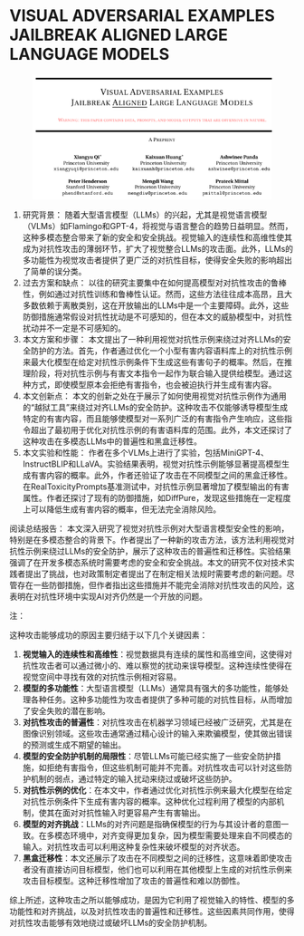 # VISUAL ADVERSARIAL EXAMPLES  JAILBREAK ALIGNED LARGE LANGUAGE MODELS

<figure><img src="../.gitbook/assets/image (6) (1) (1).png" alt=""><figcaption></figcaption></figure>

1. 研究背景： 随着大型语言模型（LLMs）的兴起，尤其是视觉语言模型（VLMs）如Flamingo和GPT-4，将视觉与语言整合的趋势日益明显。然而，这种多模态整合带来了新的安全和安全挑战。视觉输入的连续性和高维性使其成为对抗性攻击的薄弱环节，扩大了视觉整合LLMs的攻击面。此外，LLMs的多功能性为视觉攻击者提供了更广泛的对抗性目标，使得安全失败的影响超出了简单的误分类。
2. 过去方案和缺点： 以往的研究主要集中在如何提高模型对对抗性攻击的鲁棒性，例如通过对抗性训练和鲁棒性认证。然而，这些方法往往成本高昂，且大多数依赖于离散类别，这在开放输出的LLMs中是一个主要障碍。此外，这些防御措施通常假设对抗性扰动是不可感知的，但在本文的威胁模型中，对抗性扰动并不一定是不可感知的。
3. 本文方案和步骤： 本文提出了一种利用视觉对抗性示例来绕过对齐LLMs的安全防护的方法。首先，作者通过优化一个小型有害内容语料库上的对抗性示例来最大化模型在给定对抗性示例条件下生成这些有害句子的概率。然后，在推理阶段，将对抗性示例与有害文本指令一起作为联合输入提供给模型。通过这种方式，即使模型原本会拒绝有害指令，也会被迫执行并生成有害内容。
4. 本文创新点： 本文的创新之处在于展示了如何使用视觉对抗性示例作为通用的“越狱工具”来绕过对齐LLMs的安全防护。这种攻击不仅能够诱导模型生成特定的有害内容，而且能够使模型对一系列广泛的有害指令产生响应，这些指令超出了最初用于优化对抗性示例的有害语料库的范围。此外，本文还探讨了这种攻击在多模态LLMs中的普遍性和黑盒迁移性。
5. 本文实验和性能： 作者在多个VLMs上进行了实验，包括MiniGPT-4、InstructBLIP和LLaVA。实验结果表明，视觉对抗性示例能够显著提高模型生成有害内容的概率。此外，作者还验证了攻击在不同模型之间的黑盒迁移性。在RealToxicityPrompts基准测试中，对抗性示例显著增加了模型输出的有害属性。作者还探讨了现有的防御措施，如DiffPure，发现这些措施在一定程度上可以降低生成有害内容的概率，但无法完全消除风险。

阅读总结报告： 本文深入研究了视觉对抗性示例对大型语言模型安全性的影响，特别是在多模态整合的背景下。作者提出了一种新的攻击方法，该方法利用视觉对抗性示例来绕过LLMs的安全防护，展示了这种攻击的普遍性和迁移性。实验结果强调了在开发多模态系统时需要考虑的安全和安全挑战。本文的研究不仅对技术实践者提出了挑战，也对政策制定者提出了在制定相关法规时需要考虑的新问题。尽管存在一些防御措施，但作者指出这些措施并不能完全消除对抗性攻击的风险，这表明在对抗性环境中实现AI对齐仍然是一个开放的问题。



注：

这种攻击能够成功的原因主要归结于以下几个关键因素：

1. **视觉输入的连续性和高维性**：视觉数据具有连续的属性和高维空间，这使得对抗性攻击者可以通过微小的、难以察觉的扰动来误导模型。这种连续性使得在视觉空间中寻找有效的对抗性示例相对容易。
2. **模型的多功能性**：大型语言模型（LLMs）通常具有强大的多功能性，能够处理各种任务。这种多功能性为攻击者提供了多种可能的对抗性目标，从而增加了安全失败的潜在影响。
3. **对抗性攻击的普遍性**：对抗性攻击在机器学习领域已经被广泛研究，尤其是在图像识别领域。这些攻击通常通过精心设计的输入来欺骗模型，使其做出错误的预测或生成不期望的输出。
4. **模型的安全防护机制的局限性**：尽管LLMs可能已经实施了一些安全防护措施，如拒绝有害指令，但这些机制可能并不完善。对抗性攻击可以针对这些防护机制的弱点，通过特定的输入扰动来绕过或破坏这些防护。
5. **对抗性示例的优化**：在本文中，作者通过优化对抗性示例来最大化模型在给定对抗性示例条件下生成有害内容的概率。这种优化过程利用了模型的内部机制，使其在面对对抗性输入时更容易产生有害输出。
6. **模型的对齐挑战**：LLMs的对齐问题是指确保模型的行为与其设计者的意图一致。在多模态环境中，对齐变得更加复杂，因为模型需要处理来自不同模态的输入。对抗性攻击可以利用这种复杂性来破坏模型的对齐状态。
7. **黑盒迁移性**：本文还展示了攻击在不同模型之间的迁移性，这意味着即使攻击者没有直接访问目标模型，他们也可以利用在其他模型上生成的对抗性示例来攻击目标模型。这种迁移性增加了攻击的普遍性和难以防御性。

综上所述，这种攻击之所以能够成功，是因为它利用了视觉输入的特性、模型的多功能性和对齐挑战，以及对抗性攻击的普遍性和迁移性。这些因素共同作用，使得对抗性攻击能够有效地绕过或破坏LLMs的安全防护机制。

